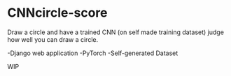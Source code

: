 # CNNcircle-score

Draw a circle and have a trained CNN (on self made training dataset) judge how well you can draw a circle.

-Django web application
-PyTorch
-Self-generated Dataset

WIP
